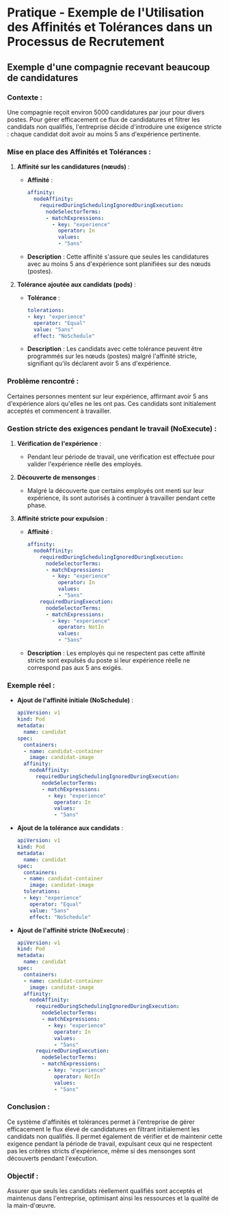 # Pratique - Exemple de l'Utilisation des Affinités et Tolérances dans un Processus de Recrutement

## Exemple d'une compagnie recevant beaucoup de candidatures

### Contexte :
Une compagnie reçoit environ 5000 candidatures par jour pour divers postes. Pour gérer efficacement ce flux de candidatures et filtrer les candidats non qualifiés, l'entreprise décide d'introduire une exigence stricte : chaque candidat doit avoir au moins 5 ans d'expérience pertinente.

### Mise en place des Affinités et Tolérances :

1. **Affinité sur les candidatures (nœuds)** :
   - **Affinité** :
     ```yaml
     affinity:
       nodeAffinity:
         requiredDuringSchedulingIgnoredDuringExecution:
           nodeSelectorTerms:
           - matchExpressions:
             - key: "experience"
               operator: In
               values:
               - "5ans"
     ```
   - **Description** : Cette affinité s'assure que seules les candidatures avec au moins 5 ans d'expérience sont planifiées sur des nœuds (postes).

2. **Tolérance ajoutée aux candidats (pods)** :
   - **Tolérance** :
     ```yaml
     tolerations:
     - key: "experience"
       operator: "Equal"
       value: "5ans"
       effect: "NoSchedule"
     ```
   - **Description** : Les candidats avec cette tolérance peuvent être programmés sur les nœuds (postes) malgré l'affinité stricte, signifiant qu'ils déclarent avoir 5 ans d'expérience.

### Problème rencontré :
Certaines personnes mentent sur leur expérience, affirmant avoir 5 ans d'expérience alors qu'elles ne les ont pas. Ces candidats sont initialement acceptés et commencent à travailler.

### Gestion stricte des exigences pendant le travail (NoExecute) :

1. **Vérification de l'expérience** :
   - Pendant leur période de travail, une vérification est effectuée pour valider l'expérience réelle des employés.
   
2. **Découverte de mensonges** :
   - Malgré la découverte que certains employés ont menti sur leur expérience, ils sont autorisés à continuer à travailler pendant cette phase.

3. **Affinité stricte pour expulsion** :
   - **Affinité** :
     ```yaml
     affinity:
       nodeAffinity:
         requiredDuringSchedulingIgnoredDuringExecution:
           nodeSelectorTerms:
           - matchExpressions:
             - key: "experience"
               operator: In
               values:
               - "5ans"
         requiredDuringExecution:
           nodeSelectorTerms:
           - matchExpressions:
             - key: "experience"
               operator: NotIn
               values:
               - "5ans"
     ```
   - **Description** : Les employés qui ne respectent pas cette affinité stricte sont expulsés du poste si leur expérience réelle ne correspond pas aux 5 ans exigés.

### Exemple réel :
- **Ajout de l'affinité initiale (NoSchedule)** :
  ```yaml
  apiVersion: v1
  kind: Pod
  metadata:
    name: candidat
  spec:
    containers:
    - name: candidat-container
      image: candidat-image
    affinity:
      nodeAffinity:
        requiredDuringSchedulingIgnoredDuringExecution:
          nodeSelectorTerms:
          - matchExpressions:
            - key: "experience"
              operator: In
              values:
              - "5ans"
  ```

- **Ajout de la tolérance aux candidats** :
  ```yaml
  apiVersion: v1
  kind: Pod
  metadata:
    name: candidat
  spec:
    containers:
    - name: candidat-container
      image: candidat-image
    tolerations:
    - key: "experience"
      operator: "Equal"
      value: "5ans"
      effect: "NoSchedule"
  ```

- **Ajout de l'affinité stricte (NoExecute)** :
  ```yaml
  apiVersion: v1
  kind: Pod
  metadata:
    name: candidat
  spec:
    containers:
    - name: candidat-container
      image: candidat-image
    affinity:
      nodeAffinity:
        requiredDuringSchedulingIgnoredDuringExecution:
          nodeSelectorTerms:
          - matchExpressions:
            - key: "experience"
              operator: In
              values:
              - "5ans"
        requiredDuringExecution:
          nodeSelectorTerms:
          - matchExpressions:
            - key: "experience"
              operator: NotIn
              values:
              - "5ans"
  ```

### Conclusion :
Ce système d'affinités et tolérances permet à l'entreprise de gérer efficacement le flux élevé de candidatures en filtrant initialement les candidats non qualifiés. Il permet également de vérifier et de maintenir cette exigence pendant la période de travail, expulsant ceux qui ne respectent pas les critères stricts d'expérience, même si des mensonges sont découverts pendant l'exécution.

### Objectif :
Assurer que seuls les candidats réellement qualifiés sont acceptés et maintenus dans l'entreprise, optimisant ainsi les ressources et la qualité de la main-d'œuvre.
